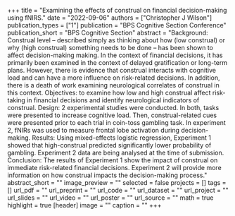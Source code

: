 +++
title = "Examining the effects of construal on financial decision-making using fNIRS."
date = "2022-09-06"
authors = ["Christopher J Wilson"]
publication_types = ["1"]
publication = "BPS Cognitive Section Conference"
publication_short = "BPS Cognitive Section"
abstract = "Background: Construal level – described simply as thinking about how (low construal) or why (high construal) something needs to be done – has been shown to affect decision-making making. In the context of financial decisions, it has primarily been examined in the context of delayed gratification or long-term plans. However, there is evidence that construal interacts with cognitive load and can have a more influence on risk-related decisions. In addition, there is a death of work examining neurological correlates of construal in this context. Objectives: to examine how low and high construal affect risk-taking in financial decisions and identify neurological indicators of construal. Design: 2 experimental studies were conducted. In both, tasks were presented to increase cognitive load. Then, construal-related cues were presented prior to each trial in coin-toss gambling task. In experiment 2, fNIRs was used to measure frontal lobe activation during decision-making. Results:  Using mixed-effects logistic regression, Experiment 1 showed that high-construal predicted significantly lower probability of gambling. Experiment 2 data are being analysed at the time of submission. Conclusion: The results of Experiment 1 show the impact of construal on immediate risk-related financial decisions. Experiment 2 will provide more information on how construal impacts the decision-making process."
abstract_short = ""
image_preview = ""
selected = false
projects = []
tags = []
url_pdf = ""
url_preprint = ""
url_code = ""
url_dataset = ""
url_project = ""
url_slides = ""
url_video = ""
url_poster = ""
url_source = ""
math = true
highlight = true
[header]
image = ""
caption = ""
+++
